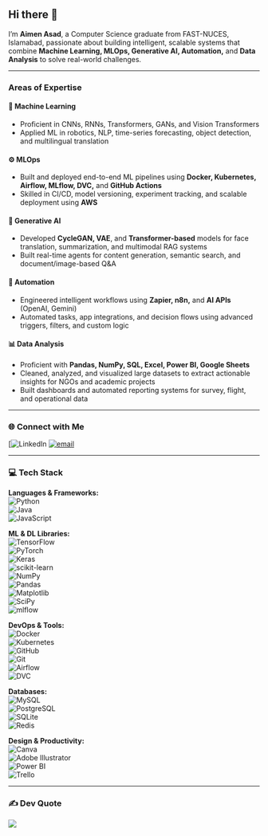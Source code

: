 ## Hi there 👋  
I’m **Aimen Asad**, a Computer Science graduate from FAST-NUCES, Islamabad, passionate about building intelligent, scalable systems that combine **Machine Learning, MLOps, Generative AI, Automation,** and **Data Analysis** to solve real-world challenges.

---

### Areas of Expertise

#### 🤖 Machine Learning  
- Proficient in CNNs, RNNs, Transformers, GANs, and Vision Transformers  
- Applied ML in robotics, NLP, time-series forecasting, object detection, and multilingual translation  

#### ⚙️ MLOps  
- Built and deployed end-to-end ML pipelines using **Docker, Kubernetes, Airflow, MLflow, DVC,** and **GitHub Actions**  
- Skilled in CI/CD, model versioning, experiment tracking, and scalable deployment using **AWS**

#### 🧠 Generative AI  
- Developed **CycleGAN, VAE**, and **Transformer-based** models for face translation, summarization, and multimodal RAG systems  
- Built real-time agents for content generation, semantic search, and document/image-based Q&A  

#### 🤖 Automation  
- Engineered intelligent workflows using **Zapier, n8n,** and **AI APIs** (OpenAI, Gemini)  
- Automated tasks, app integrations, and decision flows using advanced triggers, filters, and custom logic  

#### 📊 Data Analysis  
- Proficient with **Pandas, NumPy, SQL, Excel, Power BI, Google Sheets**  
- Cleaned, analyzed, and visualized large datasets to extract actionable insights for NGOs and academic projects  
- Built dashboards and automated reporting systems for survey, flight, and operational data  

---

### 🌐 Connect with Me

[![LinkedIn](https://www.linkedin.com/in/aimen-asad-536496299/) 
[![email](https://img.shields.io/badge/Email-D14836?logo=gmail&logoColor=white)](mailto:aimenasad42@gmail.com) 

---

### 💻 Tech Stack

**Languages & Frameworks:**  
![Python](https://img.shields.io/badge/python-3670A0?style=for-the-badge&logo=python&logoColor=ffdd54)  
![Java](https://img.shields.io/badge/java-%23ED8B00.svg?style=for-the-badge&logo=openjdk&logoColor=white)  
![JavaScript](https://img.shields.io/badge/javascript-%23323330.svg?style=for-the-badge&logo=javascript&logoColor=%23F7DF1E)  

**ML & DL Libraries:**  
![TensorFlow](https://img.shields.io/badge/TensorFlow-%23FF6F00.svg?style=for-the-badge&logo=TensorFlow&logoColor=white)  
![PyTorch](https://img.shields.io/badge/PyTorch-%23EE4C2C.svg?style=for-the-badge&logo=PyTorch&logoColor=white)  
![Keras](https://img.shields.io/badge/Keras-%23D00000.svg?style=for-the-badge&logo=Keras&logoColor=white)  
![scikit-learn](https://img.shields.io/badge/scikit--learn-%23F7931E.svg?style=for-the-badge&logo=scikit-learn&logoColor=white)  
![NumPy](https://img.shields.io/badge/numpy-%23013243.svg?style=for-the-badge&logo=numpy&logoColor=white)  
![Pandas](https://img.shields.io/badge/pandas-%23150458.svg?style=for-the-badge&logo=pandas&logoColor=white)  
![Matplotlib](https://img.shields.io/badge/Matplotlib-%23ffffff.svg?style=for-the-badge&logo=Matplotlib&logoColor=black)  
![SciPy](https://img.shields.io/badge/SciPy-%230C55A5.svg?style=for-the-badge&logo=scipy&logoColor=white)  
![mlflow](https://img.shields.io/badge/mlflow-%23d9ead3.svg?style=for-the-badge&logo=numpy&logoColor=blue)

**DevOps & Tools:**  
![Docker](https://img.shields.io/badge/Docker-%230db7ed.svg?style=for-the-badge&logo=docker&logoColor=white)  
![Kubernetes](https://img.shields.io/badge/Kubernetes-%23326ce5.svg?style=for-the-badge&logo=kubernetes&logoColor=white)  
![GitHub](https://img.shields.io/badge/github-%23121011.svg?style=for-the-badge&logo=github&logoColor=white)  
![Git](https://img.shields.io/badge/git-%23F05033.svg?style=for-the-badge&logo=git&logoColor=white)  
![Airflow](https://img.shields.io/badge/Apache%20Airflow-%23017cee.svg?style=for-the-badge&logo=apache-airflow&logoColor=white)  
![DVC](https://img.shields.io/badge/DVC-%23000.svg?style=for-the-badge&logo=dvc&logoColor=white)

**Databases:**  
![MySQL](https://img.shields.io/badge/mysql-4479A1.svg?style=for-the-badge&logo=mysql&logoColor=white)  
![PostgreSQL](https://img.shields.io/badge/postgres-%23316192.svg?style=for-the-badge&logo=postgresql&logoColor=white)  
![SQLite](https://img.shields.io/badge/sqlite-%2307405e.svg?style=for-the-badge&logo=sqlite&logoColor=white)  
![Redis](https://img.shields.io/badge/redis-%23DD0031.svg?style=for-the-badge&logo=redis&logoColor=white)

**Design & Productivity:**  
![Canva](https://img.shields.io/badge/Canva-%2300C4CC.svg?style=for-the-badge&logo=Canva&logoColor=white)  
![Adobe Illustrator](https://img.shields.io/badge/adobe%20illustrator-%23FF9A00.svg?style=for-the-badge&logo=adobe%20illustrator&logoColor=white)  
![Power BI](https://img.shields.io/badge/power_bi-F2C811?style=for-the-badge&logo=powerbi&logoColor=black)  
![Trello](https://img.shields.io/badge/Trello-%23026AA7.svg?style=for-the-badge&logo=Trello&logoColor=white)

---

### ✍️ Dev Quote  
![](https://quotes-github-readme.vercel.app/api?type=horizontal&theme=radical)
